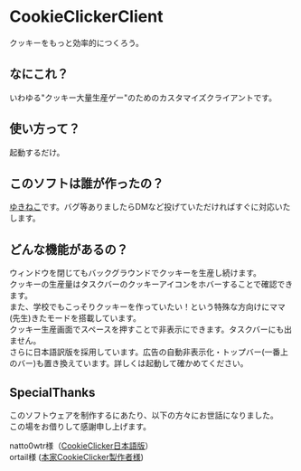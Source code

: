 # CookieClickerClient
クッキーをもっと効率的につくろう。  
  
## なにこれ？
いわゆる"クッキー大量生産ゲー"のためのカスタマイズクライアントです。  
  
## 使い方って？
起動するだけ。  
  
## このソフトは誰が作ったの？
[ゆきねこ](https://twitter.com/hideki_0403)です。バグ等ありましたらDMなど投げていただければすぐに対応いたします。
  
## どんな機能があるの？
ウィンドウを閉じてもバックグラウンドでクッキーを生産し続けます。  
クッキーの生産量はタスクバーのクッキーアイコンをホバーすることで確認できます。  
また、学校でもこっそりクッキーを作っていたい！という特殊な方向けにママ(先生)きたモードを搭載しています。  
クッキー生産画面でスペースを押すことで非表示にできます。タスクバーにも出ません。  
さらに日本語訳版を採用しています。広告の自動非表示化・トップバー(一番上のバー)も置き換えています。詳しくは起動して確かめてください。  
## SpecialThanks
このソフトウェアを制作するにあたり、以下の方々にお世話になりました。  
この場をお借りして感謝申し上げます。  
  
natto0wtr様（[CookieClicker日本語版](http://natto0wtr.web.fc2.com/CookieClicker/)）  
ortail様 ([本家CookieClicker製作者様](http://orteil.dashnet.org/))
